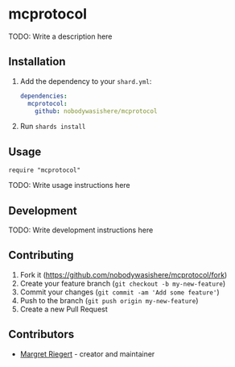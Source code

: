 # mcprotocol

TODO: Write a description here

## Installation

1. Add the dependency to your `shard.yml`:

   ```yaml
   dependencies:
     mcprotocol:
       github: nobodywasishere/mcprotocol
   ```

2. Run `shards install`

## Usage

```crystal
require "mcprotocol"
```

TODO: Write usage instructions here

## Development

TODO: Write development instructions here

## Contributing

1. Fork it (<https://github.com/nobodywasishere/mcprotocol/fork>)
2. Create your feature branch (`git checkout -b my-new-feature`)
3. Commit your changes (`git commit -am 'Add some feature'`)
4. Push to the branch (`git push origin my-new-feature`)
5. Create a new Pull Request

## Contributors

- [Margret Riegert](https://github.com/nobodywasishere) - creator and maintainer
